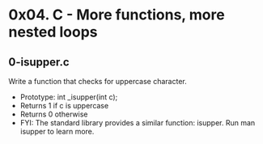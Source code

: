 # 0x04. C - More functions, more nested loops

## 0-isupper.c
Write a function that checks for uppercase character.

- Prototype: int _isupper(int c);
- Returns 1 if c is uppercase
- Returns 0 otherwise
- FYI: The standard library provides a similar function: isupper. Run man isupper to learn more.
